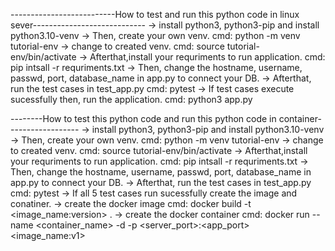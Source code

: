 --------------------------How to test and run this python code in linux sever----------------------------
-> install python3, python3-pip and install python3.10-venv
-> Then, create your own venv.
   cmd: python -m venv tutorial-env
-> change to created venv.
   cmd: source tutorial-env/bin/activate
-> Afterthat,install your requriments to run application.
   cmd: pip intsall -r requriments.txt
-> Then, change the hostname, username, passwd, port, database_name in app.py to connect your DB.
-> Afterthat, run the test cases in test_app.py
   cmd: pytest
-> If test cases execute sucessfully then, run the application.
   cmd: python3 app.py

--------How to test this python code and run this python code in container------------------
-> install python3, python3-pip and install python3.10-venv
-> Then, create your own venv.
   cmd: python -m venv tutorial-env
-> change to created venv.
   cmd: source tutorial-env/bin/activate
-> Afterthat,install your requriments to run application.
   cmd: pip intsall -r requriments.txt
-> Then, change the hostname, username, passwd, port, database_name in app.py to connect your DB.
-> Afterthat, run the test cases in test_app.py
   cmd: pytest
-> If all 5 test cases run sucessfully create the image and conatiner. 
-> create the docker image 
   cmd: docker build -t <image_name:version> .
-> create the docker container
   cmd: docker run --name <container_name> -d -p <server_port>:<app_port> <image_name:v1>


